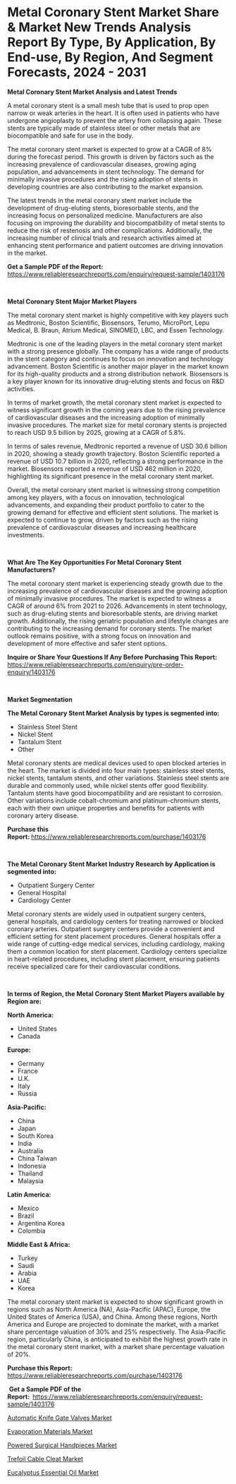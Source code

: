 <p><h1>Metal Coronary Stent Market Share & Market New Trends Analysis Report By Type, By Application, By End-use, By Region, And Segment Forecasts, 2024 - 2031</h1></p><p><strong>Metal Coronary Stent Market Analysis and Latest Trends</strong></p>
<p><p>A metal coronary stent is a small mesh tube that is used to prop open narrow or weak arteries in the heart. It is often used in patients who have undergone angioplasty to prevent the artery from collapsing again. These stents are typically made of stainless steel or other metals that are biocompatible and safe for use in the body.</p><p>The metal coronary stent market is expected to grow at a CAGR of 8% during the forecast period. This growth is driven by factors such as the increasing prevalence of cardiovascular diseases, growing aging population, and advancements in stent technology. The demand for minimally invasive procedures and the rising adoption of stents in developing countries are also contributing to the market expansion.</p><p>The latest trends in the metal coronary stent market include the development of drug-eluting stents, bioresorbable stents, and the increasing focus on personalized medicine. Manufacturers are also focusing on improving the durability and biocompatibility of metal stents to reduce the risk of restenosis and other complications. Additionally, the increasing number of clinical trials and research activities aimed at enhancing stent performance and patient outcomes are driving innovation in the market.</p></p>
<p><strong>Get a Sample PDF of the Report:&nbsp;</strong> <a href="https://www.reliableresearchreports.com/enquiry/request-sample/1403176">https://www.reliableresearchreports.com/enquiry/request-sample/1403176</a></p>
<p>&nbsp;</p>
<p><strong>Metal Coronary Stent Major Market Players</strong></p>
<p><p>The metal coronary stent market is highly competitive with key players such as Medtronic, Boston Scientific, Biosensors, Terumo, MicroPort, Lepu Medical, B. Braun, Atrium Medical, SINOMED, LBC, and Essen Technology. </p><p>Medtronic is one of the leading players in the metal coronary stent market with a strong presence globally. The company has a wide range of products in the stent category and continues to focus on innovation and technology advancement. Boston Scientific is another major player in the market known for its high-quality products and a strong distribution network. Biosensors is a key player known for its innovative drug-eluting stents and focus on R&D activities. </p><p>In terms of market growth, the metal coronary stent market is expected to witness significant growth in the coming years due to the rising prevalence of cardiovascular diseases and the increasing adoption of minimally invasive procedures. The market size for metal coronary stents is projected to reach USD 9.5 billion by 2025, growing at a CAGR of 5.8%.</p><p>In terms of sales revenue, Medtronic reported a revenue of USD 30.6 billion in 2020, showing a steady growth trajectory. Boston Scientific reported a revenue of USD 10.7 billion in 2020, reflecting a strong performance in the market. Biosensors reported a revenue of USD 462 million in 2020, highlighting its significant presence in the metal coronary stent market.</p><p>Overall, the metal coronary stent market is witnessing strong competition among key players, with a focus on innovation, technological advancements, and expanding their product portfolio to cater to the growing demand for effective and efficient stent solutions. The market is expected to continue to grow, driven by factors such as the rising prevalence of cardiovascular diseases and increasing healthcare investments.</p></p>
<p>&nbsp;</p>
<p><strong>What Are The Key Opportunities For Metal Coronary Stent Manufacturers?</strong></p>
<p><p>The metal coronary stent market is experiencing steady growth due to the increasing prevalence of cardiovascular diseases and the growing adoption of minimally invasive procedures. The market is expected to witness a CAGR of around 6% from 2021 to 2026. Advancements in stent technology, such as drug-eluting stents and bioresorbable stents, are driving market growth. Additionally, the rising geriatric population and lifestyle changes are contributing to the increasing demand for coronary stents. The market outlook remains positive, with a strong focus on innovation and development of more effective and safer stent options.</p></p>
<p><strong>Inquire or Share Your Questions If Any Before Purchasing This Report:</strong> <a href="https://www.reliableresearchreports.com/enquiry/pre-order-enquiry/1403176">https://www.reliableresearchreports.com/enquiry/pre-order-enquiry/1403176</a></p>
<p>&nbsp;</p>
<p><strong>Market Segmentation</strong></p>
<p><strong>The Metal Coronary Stent Market Analysis by types is segmented into:</strong></p>
<p><ul><li>Stainless Steel Stent</li><li>Nickel Stent</li><li>Tantalum Stent</li><li>Other</li></ul></p>
<p><p>Metal coronary stents are medical devices used to open blocked arteries in the heart. The market is divided into four main types: stainless steel stents, nickel stents, tantalum stents, and other variations. Stainless steel stents are durable and commonly used, while nickel stents offer good flexibility. Tantalum stents have good biocompatibility and are resistant to corrosion. Other variations include cobalt-chromium and platinum-chromium stents, each with their own unique properties and benefits for patients with coronary artery disease.</p></p>
<p><strong>Purchase this Report:&nbsp;</strong><a href="https://www.reliableresearchreports.com/purchase/1403176">https://www.reliableresearchreports.com/purchase/1403176</a></p>
<p>&nbsp;</p>
<p><strong>The Metal Coronary Stent Market Industry Research by Application is segmented into:</strong></p>
<p><ul><li>Outpatient Surgery Center</li><li>General Hospital</li><li>Cardiology Center</li></ul></p>
<p><p>Metal coronary stents are widely used in outpatient surgery centers, general hospitals, and cardiology centers for treating narrowed or blocked coronary arteries. Outpatient surgery centers provide a convenient and efficient setting for stent placement procedures. General hospitals offer a wide range of cutting-edge medical services, including cardiology, making them a common location for stent placement. Cardiology centers specialize in heart-related procedures, including stent placement, ensuring patients receive specialized care for their cardiovascular conditions.</p></p>
<p>&nbsp;</p>
<p><strong>In terms of Region, the Metal Coronary Stent Market Players available by Region are:</strong></p>
<p>
    <p> <strong> North America: </strong>
        <ul>
            <li>United States</li>
            <li>Canada</li>
        </ul>
        </p> 
    <p> <strong> Europe: </strong>
        <ul>
            <li>Germany</li>
            <li>France</li>
            <li>U.K.</li>
            <li>Italy</li>
            <li>Russia</li>
        </ul>
        </p> 
    <p> <strong> Asia-Pacific: </strong>
        <ul>
            <li>China</li>
            <li>Japan</li>
            <li>South Korea</li>
            <li>India</li>
            <li>Australia</li>
            <li>China Taiwan</li>
            <li>Indonesia</li>
            <li>Thailand</li>
            <li>Malaysia</li>
        </ul>
        </p> 
    <p> <strong> Latin America: </strong>
        <ul>
            <li>Mexico</li>
            <li>Brazil</li>
            <li>Argentina Korea</li>
            <li>Colombia</li>
        </ul>
        </p> 
    <p> <strong> Middle East & Africa: </strong>
        <ul>
            <li>Turkey</li>
            <li>Saudi</li>
            <li>Arabia</li>
            <li>UAE</li>
            <li>Korea</li>
        </ul>
    </p>
    </p>
<p><p>The metal coronary stent market is expected to show significant growth in regions such as North America (NA), Asia-Pacific (APAC), Europe, the United States of America (USA), and China. Among these regions, North America and Europe are projected to dominate the market, with a market share percentage valuation of 30% and 25% respectively. The Asia-Pacific region, particularly China, is anticipated to exhibit the highest growth rate in the metal coronary stent market, with a market share percentage valuation of 20%.</p></p>
<p><strong>Purchase this Report: </strong><a href="https://www.reliableresearchreports.com/purchase/1403176">https://www.reliableresearchreports.com/purchase/1403176</a></p>
<p>&nbsp;<strong>Get a Sample PDF of the Report:&nbsp;&nbsp;</strong><a href="https://www.reliableresearchreports.com/enquiry/request-sample/1403176">https://www.reliableresearchreports.com/enquiry/request-sample/1403176</a></p>
<p><strong></strong></p>
<p><p><a href="https://cute-banjo-8ca.notion.site/Automatic-Knife-Gate-Valves-Market-Size-Market-Trends-and-Growth-Outlook-forecasted-for-period-fro-9ed367ab107046499297ace64f2165b2">Automatic Knife Gate Valves Market</a></p><p><a href="https://view.publitas.com/reportprime-1/evaporation-materials-market-challenges-opportunities-and-growth-drivers-and-major-market-players-forecasted-for-period-from-2024-2031/">Evaporation Materials Market</a></p><p><a href="https://silk-columnist-571.notion.site/Insights-into-Powered-Surgical-Handpieces-Market-Size-Analysing-Market-Share-Trends-and-Growth-fr-b4c03ac290dd4ec19280bedfdb34a796">Powered Surgical Handpieces Market</a></p><p><a href="https://github.com/Angelnienowdseej3e45z3p8c/Market-Research-Report-List-1/blob/main/trefoil-cable-cleat-market.md">Trefoil Cable Cleat Market</a></p><p><a href="https://view.publitas.com/reportprime-1/eucalyptus-essential-oil-market-challenges-opportunities-and-growth-drivers-and-major-market-players-forecasted-for-period-from-2024-2031/">Eucalyptus Essential Oil Market</a></p></p>